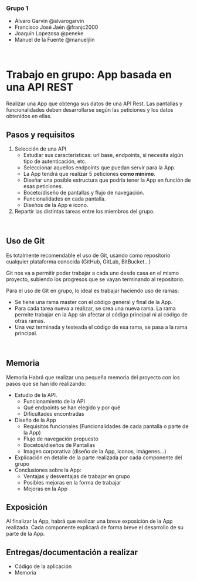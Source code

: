 ### Grupo 1
- Álvaro Garvin @alvarogarvin
- Francisco José Jaén @franjc2000
- Joaquín Lopezosa @peneke
- Manuel de la Fuente @manueljlin

<br>

# Trabajo en grupo: App basada en una API REST

Realizar una App que obtenga sus datos de una API Rest. Las pantallas y funcionalidades deben desarrollarse según las peticiones y los datos obtenidos en ellas.
<br>

## Pasos y requisitos
1. Selección de una API
    - Estudiar sus características: url base, endpoints, si necesita algún tipo de autenticación, etc.
    - Seleccionar aquellos endpoints que puedan servir para la App.
    - La App tendrá que realizar 5 peticiones **como mínimo**.
    - Diseñar una posible estructura que podría tener la App en función de esas peticiones.
    - Boceto/diseño de pantallas y flujo de navegación.
    - Funcionalidades en cada pantalla.
    - Diseños de la App e icono.
2. Repartir las distintas tareas entre los miembros del grupo.
<br>

## Uso de Git
Es totalmente recomendable el uso de Git, usando como repositorio cualquier plataforma conocida (GitHub, GitLab, BitBucket...)

Git nos va a permitir poder trabajar a cada uno desde casa en el mismo proyecto, subiendo los progresos que se vayan terminando al repositorio.

Para el uso de Git en grupo, lo ideal es trabajar haciendo uso de ramas:
- Se tiene una rama master con el código general y final de la App.
- Para cada tarea nueva a realizar, se crea una nueva rama. La rama permite trabajar en la App sin afectar al código principal ni al código de otras ramas.
- Una vez terminada y testeada el código de esa rama, se pasa a la rama principal.
<br>

## Memoria
Memoria
Habrá que realizar una pequeña memoria del proyecto con los pasos que se han ido realizando:
* Estudio de la API.
    - Funcionamiento de la API
    - Qué endpoints se han elegido y por qué
    - Dificultades encontradas
* Diseño de la App
    - Requisitos funcionales (Funcionalidades de cada pantalla o parte de la App)
    - Flujo de navegación propuesto
    - Bocetos/diseños de Pantallas
    - Imagen corporativa (diseño de la App, iconos, imágenes...)
* Explicación en detalle de la parte realizada por cada componente del grupo
* Conclusiones sobre la App:
    - Ventajas y desventajas de trabajar en grupo
    - Posibles mejoras en la forma de trabajar
    - Mejoras en la App

## Exposición
Al finalizar la App, habrá que realizar una breve exposición de la App realizada. Cada componente explicará de forma breve el desarrollo de su parte de la App.

## Entregas/documentación a realizar
- Código de la aplicación
- Memoria